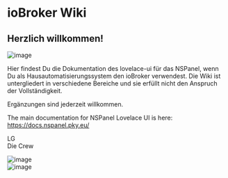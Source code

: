 # ioBroker Wiki
## Herzlich willkommen!

![image](https://user-images.githubusercontent.com/102996011/191578340-e7ee378c-5da2-45c3-8cdd-3b047f65adf0.png)

Hier findest Du die Dokumentation des lovelace-ui für das NSPanel, wenn Du als Hausautomatisierungssystem den ioBroker verwendest.
Die Wiki ist untergliedert in verschiedene Bereiche und sie erfüllt nicht den Anspruch der Vollständigkeit.

Ergänzungen sind jederzeit willkommen.


The main documentation for NSPanel Lovelace UI is here: https://docs.nspanel.pky.eu/

LG  
Die Crew

![image](https://user-images.githubusercontent.com/102996011/191578765-fca188e1-6b16-4a8f-8e10-63224d2145c2.png)  
![image](https://user-images.githubusercontent.com/102996011/194638928-726efb42-5a21-4a98-826d-aede7b726836.png)




